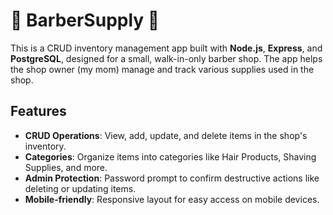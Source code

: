 # 💈 BarberSupply 💈 

This is a CRUD inventory management app built with **Node.js**, **Express**, and **PostgreSQL**, designed for a small, walk-in-only barber shop. The app helps the shop owner (my mom) manage and track various supplies used in the shop.

## Features

- **CRUD Operations**: View, add, update, and delete items in the shop's inventory.
- **Categories**: Organize items into categories like Hair Products, Shaving Supplies, and more.
- **Admin Protection**: Password prompt to confirm destructive actions like deleting or updating items.
- **Mobile-friendly**: Responsive layout for easy access on mobile devices.
